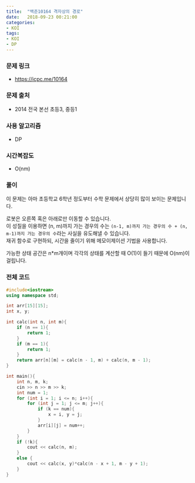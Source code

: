 ```yaml
---
title:  "백준10164 격자상의 경로"
date:   2018-09-23 00:21:00
categories:
- KOI
tags:
- KOI
- DP
---
```


### 문제 링크
* https://icpc.me/10164

### 문제 출처
* 2014 전국 본선 초등3, 중등1

### 사용 알고리즘
* DP

### 시간복잡도
* O(nm)

### 풀이
이 문제는 아마 초등학교 6학년 정도부터 수학 문제에서 상당히 많이 보이는 문제입니다.

로봇은 오른쪽 혹은 아래로만 이동할 수 있습니다.<br>
이 성질을 이용하면 (n, m)까지 가는 경우의 수는 `(n-1, m)까지 가는 경우의 수 + (n, m-1)까지 가는 경우의 수`라는 사실을 유도해낼 수 있습니다.<br>
재귀 함수로 구현하되, 시간을 줄이기 위해 메모이제이션 기법을 사용합니다.<br>

가능한 상태 공간은 n*m개이며 각각의 상태를 계산할 때 O(1)이 들기 때문에 O(nm)이 걸립니다.

### 전체 코드
```cpp
#include<iostream>
using namespace std;

int arr[15][15];
int x, y;

int calc(int n, int m){
	if (n == 1){
		return 1;
	}
	if (m == 1){
		return 1;
	}
	return arr[n][m] = calc(n - 1, m) + calc(n, m - 1);
}

int main(){
	int n, m, k;
	cin >> n >> m >> k;
	int num = 1;
	for (int i = 1; i <= n; i++){
		for (int j = 1; j <= m; j++){
			if (k == num){
				x = i, y = j;
			}
			arr[i][j] = num++;
		}
	}
	if (!k){
		cout << calc(n, m);
	}
	else {
		cout << calc(x, y)*calc(n - x + 1, m - y + 1);
	}
}
```
